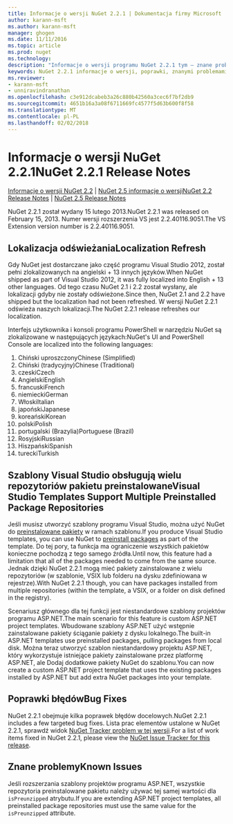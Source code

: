```yaml
---
title: Informacje o wersji NuGet 2.2.1 | Dokumentacja firmy Microsoft
author: karann-msft
ms.author: karann-msft
manager: ghogen
ms.date: 11/11/2016
ms.topic: article
ms.prod: nuget
ms.technology: 
description: "Informacje o wersji programu NuGet 2.2.1 tym — znane problemy, poprawki, dodatkowe funkcje i dcr."
keywords: NuGet 2.2.1 informacje o wersji, poprawki, znanymi problemami, nowe funkcje, dcr
ms.reviewer:
- karann-msft
- unniravindranathan
ms.openlocfilehash: c3e912dcabeb3a26c880b42560a3cec6f7bf2db9
ms.sourcegitcommit: 4651b16a3a08f6711669fc4577f5d63b600f8f58
ms.translationtype: MT
ms.contentlocale: pl-PL
ms.lasthandoff: 02/02/2018
---
```

# <a name="nuget-221-release-notes"></a><span data-ttu-id="745af-104">Informacje o wersji NuGet 2.2.1</span><span class="sxs-lookup"><span data-stu-id="745af-104">NuGet 2.2.1 Release Notes</span></span>

<span data-ttu-id="745af-105">[Informacje o wersji NuGet 2.2](../release-notes/nuget-2.2.md) | [NuGet 2.5 informacje o wersji](../release-notes/nuget-2.5.md)</span><span class="sxs-lookup"><span data-stu-id="745af-105">[NuGet 2.2 Release Notes](../release-notes/nuget-2.2.md) | [NuGet 2.5 Release Notes](../release-notes/nuget-2.5.md)</span></span>

<span data-ttu-id="745af-106">NuGet 2.2.1 został wydany 15 lutego 2013.</span><span class="sxs-lookup"><span data-stu-id="745af-106">NuGet 2.2.1 was released on February 15, 2013.</span></span>  <span data-ttu-id="745af-107">Numer wersji rozszerzenia VS jest 2.2.40116.9051.</span><span class="sxs-lookup"><span data-stu-id="745af-107">The VS Extension version number is 2.2.40116.9051.</span></span>

## <a name="localization-refresh"></a><span data-ttu-id="745af-108">Lokalizacja odświeżania</span><span class="sxs-lookup"><span data-stu-id="745af-108">Localization Refresh</span></span>
<span data-ttu-id="745af-109">Gdy NuGet jest dostarczane jako część programu Visual Studio 2012, został pełni zlokalizowanych na angielski + 13 innych języków.</span><span class="sxs-lookup"><span data-stu-id="745af-109">When NuGet shipped as part of Visual Studio 2012, it was fully localized into English + 13 other languages.</span></span>  <span data-ttu-id="745af-110">Od tego czasu NuGet 2.1 i 2.2 został wysłany, ale lokalizacji gdyby nie zostały odświeżone.</span><span class="sxs-lookup"><span data-stu-id="745af-110">Since then, NuGet 2.1 and 2.2 have shipped but the localization had not been refreshed.</span></span>  <span data-ttu-id="745af-111">W wersji NuGet 2.2.1 odświeża naszych lokalizacji.</span><span class="sxs-lookup"><span data-stu-id="745af-111">The NuGet 2.2.1 release refreshes our localization.</span></span>

<span data-ttu-id="745af-112">Interfejs użytkownika i konsoli programu PowerShell w narzędziu NuGet są zlokalizowane w następujących językach:</span><span class="sxs-lookup"><span data-stu-id="745af-112">NuGet's UI and PowerShell Console are localized into the following languages:</span></span>

1. <span data-ttu-id="745af-113">Chiński uproszczony</span><span class="sxs-lookup"><span data-stu-id="745af-113">Chinese (Simplified)</span></span>
1. <span data-ttu-id="745af-114">Chiński (tradycyjny)</span><span class="sxs-lookup"><span data-stu-id="745af-114">Chinese (Traditional)</span></span>
1. <span data-ttu-id="745af-115">czeski</span><span class="sxs-lookup"><span data-stu-id="745af-115">Czech</span></span>
1. <span data-ttu-id="745af-116">Angielski</span><span class="sxs-lookup"><span data-stu-id="745af-116">English</span></span>
1. <span data-ttu-id="745af-117">francuski</span><span class="sxs-lookup"><span data-stu-id="745af-117">French</span></span>
1. <span data-ttu-id="745af-118">niemiecki</span><span class="sxs-lookup"><span data-stu-id="745af-118">German</span></span>
1. <span data-ttu-id="745af-119">Włoski</span><span class="sxs-lookup"><span data-stu-id="745af-119">Italian</span></span>
1. <span data-ttu-id="745af-120">japoński</span><span class="sxs-lookup"><span data-stu-id="745af-120">Japanese</span></span>
1. <span data-ttu-id="745af-121">koreański</span><span class="sxs-lookup"><span data-stu-id="745af-121">Korean</span></span>
1. <span data-ttu-id="745af-122">polski</span><span class="sxs-lookup"><span data-stu-id="745af-122">Polish</span></span>
1. <span data-ttu-id="745af-123">portugalski (Brazylia)</span><span class="sxs-lookup"><span data-stu-id="745af-123">Portuguese (Brazil)</span></span>
1. <span data-ttu-id="745af-124">Rosyjski</span><span class="sxs-lookup"><span data-stu-id="745af-124">Russian</span></span>
1. <span data-ttu-id="745af-125">Hiszpański</span><span class="sxs-lookup"><span data-stu-id="745af-125">Spanish</span></span>
1. <span data-ttu-id="745af-126">turecki</span><span class="sxs-lookup"><span data-stu-id="745af-126">Turkish</span></span>

## <a name="visual-studio-templates-support-multiple-preinstalled-package-repositories"></a><span data-ttu-id="745af-127">Szablony Visual Studio obsługują wielu repozytoriów pakietu preinstalowane</span><span class="sxs-lookup"><span data-stu-id="745af-127">Visual Studio Templates Support Multiple Preinstalled Package Repositories</span></span>
<span data-ttu-id="745af-128">Jeśli musisz utworzyć szablony programu Visual Studio, można użyć NuGet do [preinstalowane pakiety](../visual-studio-extensibility/visual-studio-templates.md) w ramach szablonu.</span><span class="sxs-lookup"><span data-stu-id="745af-128">If you produce Visual Studio templates, you can use NuGet to [preinstall packages](../visual-studio-extensibility/visual-studio-templates.md) as part of the template.</span></span>  <span data-ttu-id="745af-129">Do tej pory, ta funkcja ma ograniczenie wszystkich pakietów konieczne pochodzą z tego samego źródła.</span><span class="sxs-lookup"><span data-stu-id="745af-129">Until now, this feature had a limitation that all of the packages needed to come from the same source.</span></span>  <span data-ttu-id="745af-130">Jednak dzięki NuGet 2.2.1 mogą mieć pakiety zainstalowane z wielu repozytoriów (w szablonie, VSIX lub folderu na dysku zdefiniowana w rejestrze).</span><span class="sxs-lookup"><span data-stu-id="745af-130">With NuGet 2.2.1 though, you can have packages installed from multiple repositories (within the template, a VSIX, or a folder on disk defined in the registry).</span></span>

<span data-ttu-id="745af-131">Scenariusz głównego dla tej funkcji jest niestandardowe szablony projektów programu ASP.NET.</span><span class="sxs-lookup"><span data-stu-id="745af-131">The main scenario for this feature is custom ASP.NET project templates.</span></span>  <span data-ttu-id="745af-132">Wbudowane szablony ASP.NET użyć wstępnie zainstalowane pakiety ściąganie pakiety z dysku lokalnego.</span><span class="sxs-lookup"><span data-stu-id="745af-132">The built-in ASP.NET templates use preinstalled packages, pulling packages from local disk.</span></span>  <span data-ttu-id="745af-133">Można teraz utworzyć szablon niestandardowy projektu ASP.NET, który wykorzystuje istniejące pakiety zainstalowane przez platformę ASP.NET, ale Dodaj dodatkowe pakiety NuGet do szablonu.</span><span class="sxs-lookup"><span data-stu-id="745af-133">You can now create a custom ASP.NET project template that uses the existing packages installed by ASP.NET but add extra NuGet packages into your template.</span></span>

## <a name="bug-fixes"></a><span data-ttu-id="745af-134">Poprawki błędów</span><span class="sxs-lookup"><span data-stu-id="745af-134">Bug Fixes</span></span>
<span data-ttu-id="745af-135">NuGet 2.2.1 obejmuje kilka poprawek błędów docelowych.</span><span class="sxs-lookup"><span data-stu-id="745af-135">NuGet 2.2.1 includes a few targeted bug fixes.</span></span> <span data-ttu-id="745af-136">Lista prac elementów ustalone w NuGet 2.2.1, sprawdź widok [NuGet Tracker problem w tej wersji](http://nuget.codeplex.com/workitem/list/advanced?keyword=&status=Closed&type=All&priority=All&release=NuGet%202.2.1&assignedTo=All&component=All&sortField=LastUpdatedDate&sortDirection=Descending&page=0).</span><span class="sxs-lookup"><span data-stu-id="745af-136">For a list of work items fixed in NuGet 2.2.1, please view the [NuGet Issue Tracker for this release](http://nuget.codeplex.com/workitem/list/advanced?keyword=&status=Closed&type=All&priority=All&release=NuGet%202.2.1&assignedTo=All&component=All&sortField=LastUpdatedDate&sortDirection=Descending&page=0).</span></span>


## <a name="known-issues"></a><span data-ttu-id="745af-137">Znane problemy</span><span class="sxs-lookup"><span data-stu-id="745af-137">Known Issues</span></span>

<span data-ttu-id="745af-138">Jeśli rozszerzania szablony projektów programu ASP.NET, wszystkie repozytoria preinstalowane pakietu należy używać tej samej wartości dla `isPreunzipped` atrybutu.</span><span class="sxs-lookup"><span data-stu-id="745af-138">If you are extending ASP.NET project templates, all preinstalled package repositories must use the same value for the `isPreunzipped` attribute.</span></span>
